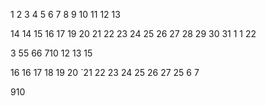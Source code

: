 1
2
3
4
5
6
7
8
9
10
11
12
13

14
14
15
16
17
19
20
21
22
23
24
25
26
27
28
29
30
31
1
1
22

3
55
66
710
12
13
15

16
16
17
18
19
20
`21
22
23
24
25
26
27
25
6
7

910









